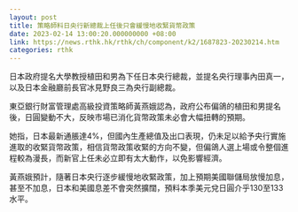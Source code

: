 ```yaml
---
layout: post
title: 策略師料日央行新總裁上任後只會緩慢地收緊貨幣政策
date: 2023-02-14 13:00:20.000000000 +08:00
link: https://news.rthk.hk/rthk/ch/component/k2/1687823-20230214.htm
categories: rthk
---
```


日本政府提名大學教授植田和男為下任日本央行總裁，並提名央行理事內田真一，以及日本金融廳前長官冰見野良三為央行副總裁。

東亞銀行財富管理處高級投資策略師黃燕娥認為，政府公布偏鴿的植田和男提名後，日圓變動不大，反映市場已消化貨幣政策未必會大幅扭轉的預期。

她指，日本最新通脹達4%，但國內生產總值及出口表現，仍未足以給予央行實施進取的收緊貨幣政策，相信貨幣政策收緊的方向不變，但偏鴿人選上場或令整個進程較為漫長，而新官上任未必立即有太大動作，以免影響經濟。

黃燕娥預計，隨著日本央行逐步緩慢地收緊政策，加上預期美國聯儲局放慢加息，甚至不加息，日本和美國息差不會突然擴闊，預料本季美元兌日圓介乎130至133水平。
